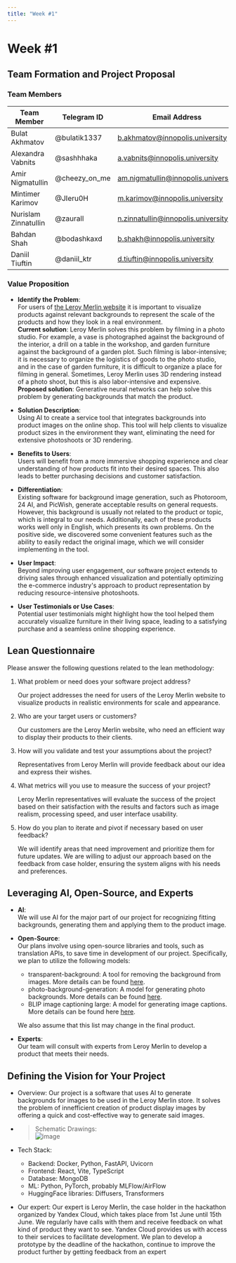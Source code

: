 ```yaml
---
title: "Week #1"
---
```


# Week #1

## **Team Formation and Project Proposal**

### **Team Members**

| Team Member          | Telegram ID   | Email Address                      |
| -------------------- | ------------- | ---------------------------------- |
| Bulat Akhmatov       | @bulatik1337  | b.akhmatov@innopolis.university    |
| Alexandra Vabnits    | @sashhhaka    | a.vabnits@innopolis.university     |
| Amir Nigmatullin     | @cheezy_on_me | am.nigmatullin@innopolis.university |
| Mintimer Karimov     | @JIeru0H      | m.karimov@innopolis.university     |
| Nurislam Zinnatullin | @zaurall      | n.zinnatullin@innopolis.university |
| Bahdan Shah          | @bodashkaxd   | b.shakh@innopolis.university       |
| Daniil Tiuftin       | @daniil_ktr   | d.tiuftin@innopolis.university     |

### **Value Proposition**

- **Identify the Problem**:  
   For users of [the Leroy Merlin website](https://leroymerlin.ru/) it is important to visualize products against relevant backgrounds to represent the scale of the products and how they look in a real environment.  
   **Current solution**: Leroy Merlin solves this problem by filming in a photo studio. For example, a vase is photographed against the background of the interior, a drill on a table in the workshop, and garden furniture against the background of a garden plot. Such filming is labor-intensive; it is necessary to organize the logistics of goods to the photo studio, and in the case of garden furniture, it is difficult to organize a place for filming in general. Sometimes, Leroy Merlin uses 3D rendering instead of a photo shoot, but this is also labor-intensive and expensive.
   **Proposed solution**: Generative neural networks can help solve this problem by generating backgrounds that match the product.

- **Solution Description**:  
   Using AI to create a service tool that integrates backgrounds into product images on the online shop. This tool will help clients to visualize product sizes in the environment they want, eliminating the need for extensive photoshoots or 3D rendering.

- **Benefits to Users**:   
   Users will benefit from a more immersive shopping experience and clear understanding of how products fit into their desired spaces. This also leads to better purchasing decisions and customer satisfaction.

- **Differentiation**:  
   Existing software for background image generation, such as Photoroom, 24 AI, and PicWish, generate acceptable results on general requests. However, this background is usually not related to the product or topic, which is integral to our needs. Additionally, each of these products works well only in English, which presents its own problems. On the positive side, we discovered some convenient features such as the ability to easily redact the original image, which we will consider implementing in the tool.

- **User Impact**:  
   Beyond improving user engagement, our software project extends to driving sales through enhanced visualization and potentially optimizing the e-commerce industry's approach to product representation by reducing resource-intensive photoshoots.

- **User Testimonials or Use Cases**:  
   Potential user testimonials might highlight how the tool helped them accurately visualize furniture in their living space, leading to a satisfying purchase and a seamless online shopping experience.

## **Lean Questionnaire**

Please answer the following questions related to the lean methodology:

1. What problem or need does your software project address?  
   
   Our project addresses the need for users of the Leroy Merlin website to visualize products in realistic environments for scale and appearance.

2. Who are your target users or customers?

   Our customers are the Leroy Merlin website, who need an efficient way to display their products to their clients.

3. How will you validate and test your assumptions about the project?

   Representatives from Leroy Merlin will provide feedback about our idea and express their wishes.

4. What metrics will you use to measure the success of your project?

   Leroy Merlin representatives will evaluate the success of the project based on their satisfaction with the results and factors such as image realism, processing speed, and user interface usability.

5. How do you plan to iterate and pivot if necessary based on user feedback?

   We will identify areas that need improvement and prioritize them for future updates. We are willing to adjust our approach based on the feedback from case holder, ensuring the system aligns with his needs and preferences.

   

## **Leveraging AI, Open-Source, and Experts**

- **AI**:  
   We will use AI for the major part of our project for recognizing fitting backgrounds, generating them and applying them to the product image.

- **Open-Source**:  
  Our plans involve using open-source libraries and tools, such as translation APIs, to save time in development of our project. Specifically, we plan to utilize the following models:

  - transparent-background: A tool for removing the background from images. More details can be found [here](https://pypi.org/project/transparent-background/).
  - photo-background-generation: A model for generating photo backgrounds. More details can be found [here](https://huggingface.co/yahoo-inc/photo-background-generation).
  - BLIP image captioning large: A model for generating image captions. More details can be found here [here](https://huggingface.co/Salesforce/blip-image-captioning-large).
    
   We also assume that this list may change in the final product.

- **Experts**:  
   Our team will consult with experts from Leroy Merlin to develop a product that meets their needs.


## **Defining the Vision for Your Project**

- Overview: Our project is a software that uses AI to generate backgrounds for images to be used in the Leroy Merlin store. It solves the problem of innefficient creation of product display images by offering a quick and cost-effective way to generate said images.

- > Schematic Drawings:  
  ![image](2024/SceneGenAI/TechnicalDiagram.jpg)


- Tech Stack:
  - Backend: Docker, Python, FastAPI, Uvicorn
  - Frontend: React, Vite, TypeScript
  - Database: MongoDB
  - ML: Python, PyTorch, probably MLFlow/AirFlow
  - HuggingFace libraries: Diffusers, Transformers

- Our expert:
   Our expert is Leroy Merlin, the case holder in the hackathon organized by Yandex Cloud, which takes place from 1st June until 15th June. We regularly have calls with them and receive feedback on what kind of product they want to see. Yandex Cloud provides us with access to their services to facilitate development. We plan to develop a prototype by the deadline of the hackathon, continue to improve the product further by getting feedback from an expert
